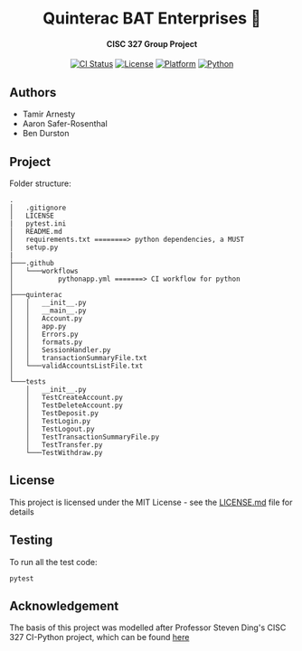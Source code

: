 <H1 align="center">
Quinterac BAT Enterprises 🦇
</H1>
<H4 align="center">
CISC 327 Group Project</br>
</H4>

<p align="center">
<a href="https://github.com/tamirarnesty/bat-quinterac/actions"><img alt="CI Status" src="https://github.com/tamirarnesty/bat-quinterac/workflows/Python%20Application%20CI/badge.svg"></a> 
<a href="https://github.com/tamirarnesty/bat-quinterac/blob/master/LICENSE"><img alt="License" src="https://img.shields.io/cocoapods/l/Loaf.svg?style=flat"></a> 
<a href=""><img alt="Platform" src="https://img.shields.io/badge/platform-Terminal-green.svg"/></a> 
<a href=""><img alt="Python" src="https://img.shields.io/badge/language-Python-orange.svg"/></a>
</p>

## Authors
* Tamir Arnesty
* Aaron Safer-Rosenthal
* Ben Durston

## Project
Folder structure:
```
.
│   .gitignore
│   LICENSE
|   pytest.ini
│   README.md
│   requirements.txt ========> python dependencies, a MUST
│   setup.py
|
├───.github
│   └───workflows
│           pythonapp.yml =======> CI workflow for python
│
├───quinterac
│   │   __init__.py
│   │   __main__.py
│   │   Account.py
│   │   app.py
│   │   Errors.py
│   │   formats.py
│   │   SessionHandler.py
│   │   transactionSummaryFile.txt
│   └───validAccountsListFile.txt
│
└───tests
    │   __init__.py
    │   TestCreateAccount.py
    │   TestDeleteAccount.py
    │   TestDeposit.py
    │   TestLogin.py
    │   TestLogout.py
    │   TestTransactionSummaryFile.py
    │   TestTransfer.py
    └───TestWithdraw.py
```

## License

This project is licensed under the MIT License - see the [LICENSE.md](LICENSE.md) file for details

## Testing

To run all the test code:

```
pytest
```

## Acknowledgement
The basis of this project was modelled after Professor Steven Ding's CISC 327 CI-Python project, which can be found [here](https://github.com/CISC-CMPE-327/CI-Python)
